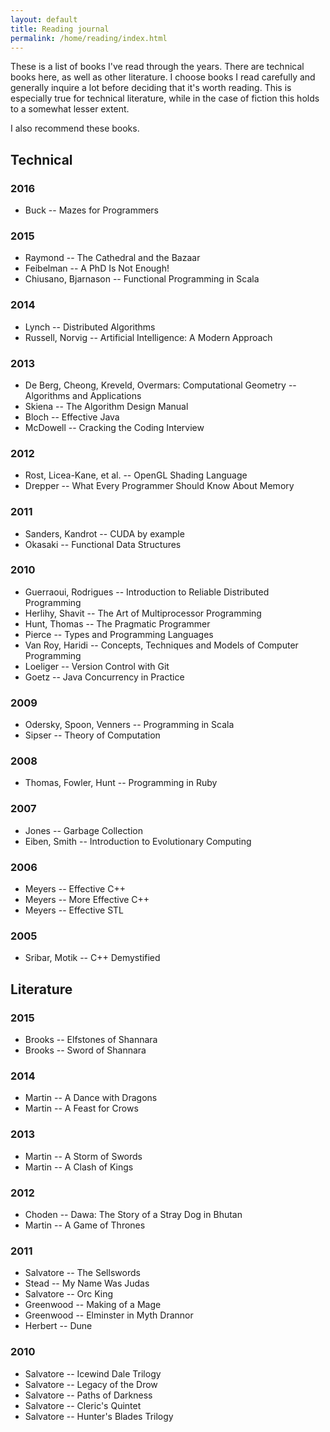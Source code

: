 ```yaml
---
layout: default
title: Reading journal
permalink: /home/reading/index.html
---
```


These is a list of books I've read through the years. There are technical books here, as well as other literature.
I choose books I read carefully and generally inquire a lot before deciding that it's worth reading.
This is especially true for technical literature, while in the case of fiction this holds to a somewhat lesser extent.

I also recommend these books.


## Technical


### 2016

* Buck -- Mazes for Programmers


### 2015

* Raymond -- The Cathedral and the Bazaar
* Feibelman -- A PhD Is Not Enough!
* Chiusano, Bjarnason -- Functional Programming in Scala


### 2014

* Lynch -- Distributed Algorithms
* Russell, Norvig -- Artificial Intelligence: A Modern Approach


### 2013

* De Berg, Cheong, Kreveld, Overmars: Computational Geometry -- Algorithms and Applications
* Skiena -- The Algorithm Design Manual
* Bloch -- Effective Java
* McDowell -- Cracking the Coding Interview


### 2012

* Rost, Licea-Kane, et al. -- OpenGL Shading Language
* Drepper -- What Every Programmer Should Know About Memory


### 2011

* Sanders, Kandrot -- CUDA by example
* Okasaki -- Functional Data Structures

### 2010

* Guerraoui, Rodrigues -- Introduction to Reliable Distributed Programming
* Herlihy, Shavit -- The Art of Multiprocessor Programming
* Hunt, Thomas -- The Pragmatic Programmer
* Pierce -- Types and Programming Languages
* Van Roy, Haridi -- Concepts, Techniques and Models of Computer Programming
* Loeliger -- Version Control with Git
* Goetz -- Java Concurrency in Practice


### 2009

* Odersky, Spoon, Venners -- Programming in Scala
* Sipser -- Theory of Computation


### 2008

* Thomas, Fowler, Hunt -- Programming in Ruby


### 2007

* Jones -- Garbage Collection
* Eiben, Smith -- Introduction to Evolutionary Computing


### 2006

* Meyers -- Effective C++
* Meyers -- More Effective C++
* Meyers -- Effective STL


### 2005

* Sribar, Motik -- C++ Demystified



## Literature


### 2015

* Brooks -- Elfstones of Shannara
* Brooks -- Sword of Shannara


### 2014

* Martin -- A Dance with Dragons
* Martin -- A Feast for Crows


### 2013

* Martin -- A Storm of Swords
* Martin -- A Clash of Kings


### 2012

* Choden -- Dawa: The Story of a Stray Dog in Bhutan
* Martin -- A Game of Thrones


### 2011

* Salvatore -- The Sellswords
* Stead -- My Name Was Judas
* Salvatore -- Orc King
* Greenwood -- Making of a Mage
* Greenwood -- Elminster in Myth Drannor
* Herbert -- Dune


### 2010

* Salvatore -- Icewind Dale Trilogy
* Salvatore -- Legacy of the Drow
* Salvatore -- Paths of Darkness
* Salvatore -- Cleric's Quintet
* Salvatore -- Hunter's Blades Trilogy








